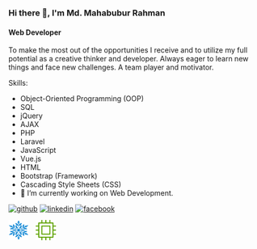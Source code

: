 ### Hi there 👋, I'm Md. Mahabubur Rahman
#### Web Developer
To make the most out of the opportunities I receive and to utilize my full potential as a creative
thinker and developer. Always eager to learn new things and face new challenges. A team player
and motivator.

Skills: 

- Object-Oriented Programming (OOP)
- SQL
- jQuery
- AJAX
- PHP
- Laravel
- JavaScript
- Vue.js
- HTML
- Bootstrap (Framework)
- Cascading Style Sheets (CSS)
- 🔭 I’m currently working on Web Development. 


[<img src='https://cdn.jsdelivr.net/npm/simple-icons@3.0.1/icons/github.svg' alt='github' height='40'>](https://github.com/Mahabubmon)  [<img src='https://cdn.jsdelivr.net/npm/simple-icons@3.0.1/icons/linkedin.svg' alt='linkedin' height='40'>](https://www.linkedin.com/in/https://www.linkedin.com/in/md-mahabubur-rahman-2581201b7//)  [<img src='https://cdn.jsdelivr.net/npm/simple-icons@3.0.1/icons/facebook.svg' alt='facebook' height='40'>](https://www.facebook.com/https://www.facebook.com/mahabubrahoman.mon/)  

<a href='https://archiveprogram.github.com/'><img src='https://raw.githubusercontent.com/acervenky/animated-github-badges/master/assets/acbadge.gif' width='40' height='40'></a> <a href='https://docs.github.com/en/developers'><img src='https://raw.githubusercontent.com/acervenky/animated-github-badges/master/assets/devbadge.gif' width='40' height='40'></a> 

